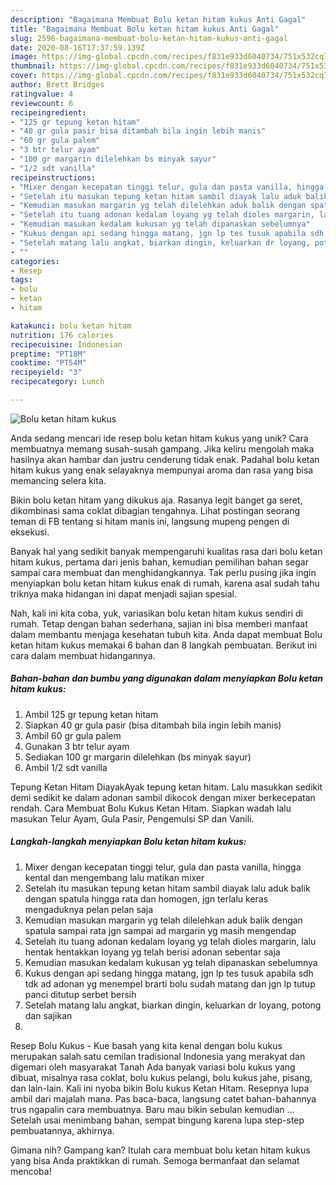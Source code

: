 ```yaml
---
description: "Bagaimana Membuat Bolu ketan hitam kukus Anti Gagal"
title: "Bagaimana Membuat Bolu ketan hitam kukus Anti Gagal"
slug: 2596-bagaimana-membuat-bolu-ketan-hitam-kukus-anti-gagal
date: 2020-08-16T17:37:59.139Z
image: https://img-global.cpcdn.com/recipes/f831e933d6040734/751x532cq70/bolu-ketan-hitam-kukus-foto-resep-utama.jpg
thumbnail: https://img-global.cpcdn.com/recipes/f831e933d6040734/751x532cq70/bolu-ketan-hitam-kukus-foto-resep-utama.jpg
cover: https://img-global.cpcdn.com/recipes/f831e933d6040734/751x532cq70/bolu-ketan-hitam-kukus-foto-resep-utama.jpg
author: Brett Bridges
ratingvalue: 4
reviewcount: 6
recipeingredient:
- "125 gr tepung ketan hitam"
- "40 gr gula pasir bisa ditambah bila ingin lebih manis"
- "60 gr gula palem"
- "3 btr telur ayam"
- "100 gr margarin dilelehkan bs minyak sayur"
- "1/2 sdt vanilla"
recipeinstructions:
- "Mixer dengan kecepatan tinggi telur, gula dan pasta vanilla, hingga kental dan mengembang lalu matikan mixer"
- "Setelah itu masukan tepung ketan hitam sambil diayak lalu aduk balik dengan spatula hingga rata dan homogen, jgn terlalu keras mengaduknya pelan pelan saja"
- "Kemudian masukan margarin yg telah dilelehkan aduk balik dengan spatula sampai rata jgn sampai ad margarin yg masih mengendap"
- "Setelah itu tuang adonan kedalam loyang yg telah dioles margarin, lalu hentak hentakkan loyang yg telah berisi adonan sebentar saja"
- "Kemudian masukan kedalam kukusan yg telah dipanaskan sebelumnya"
- "Kukus dengan api sedang hingga matang, jgn lp tes tusuk apabila sdh tdk ad adonan yg menempel brarti bolu sudah matang dan jgn lp tutup panci ditutup serbet bersih"
- "Setelah matang lalu angkat, biarkan dingin, keluarkan dr loyang, potong dan sajikan"
- ""
categories:
- Resep
tags:
- bolu
- ketan
- hitam

katakunci: bolu ketan hitam 
nutrition: 176 calories
recipecuisine: Indonesian
preptime: "PT18M"
cooktime: "PT54M"
recipeyield: "3"
recipecategory: Lunch

---
```



![Bolu ketan hitam kukus](https://img-global.cpcdn.com/recipes/f831e933d6040734/751x532cq70/bolu-ketan-hitam-kukus-foto-resep-utama.jpg)

Anda sedang mencari ide resep bolu ketan hitam kukus yang unik? Cara membuatnya memang susah-susah gampang. Jika keliru mengolah maka hasilnya akan hambar dan justru cenderung tidak enak. Padahal bolu ketan hitam kukus yang enak selayaknya mempunyai aroma dan rasa yang bisa memancing selera kita.

Bikin bolu ketan hitam yang dikukus aja. Rasanya legit banget ga seret, dikombinasi sama coklat dibagian tengahnya. Lihat postingan seorang teman di FB tentang si hitam manis ini, langsung mupeng pengen di eksekusi.

Banyak hal yang sedikit banyak mempengaruhi kualitas rasa dari bolu ketan hitam kukus, pertama dari jenis bahan, kemudian pemilihan bahan segar sampai cara membuat dan menghidangkannya. Tak perlu pusing jika ingin menyiapkan bolu ketan hitam kukus enak di rumah, karena asal sudah tahu triknya maka hidangan ini dapat menjadi sajian spesial.


Nah, kali ini kita coba, yuk, variasikan bolu ketan hitam kukus sendiri di rumah. Tetap dengan bahan sederhana, sajian ini bisa memberi manfaat dalam membantu menjaga kesehatan tubuh kita. Anda dapat membuat Bolu ketan hitam kukus memakai 6 bahan dan 8 langkah pembuatan. Berikut ini cara dalam membuat hidangannya.

<!--inarticleads1-->

##### Bahan-bahan dan bumbu yang digunakan dalam menyiapkan Bolu ketan hitam kukus:

1. Ambil 125 gr tepung ketan hitam
1. Siapkan 40 gr gula pasir (bisa ditambah bila ingin lebih manis)
1. Ambil 60 gr gula palem
1. Gunakan 3 btr telur ayam
1. Sediakan 100 gr margarin dilelehkan (bs minyak sayur)
1. Ambil 1/2 sdt vanilla


Tepung Ketan Hitam DiayakAyak tepung ketan hitam. Lalu masukkan sedikit demi sedikit ke dalam adonan sambil dikocok dengan mixer berkecepatan rendah. Cara Membuat Bolu Kukus Ketan Hitam. Siapkan wadah lalu masukan Telur Ayam, Gula Pasir, Pengemulsi SP dan Vanili. 

<!--inarticleads2-->

##### Langkah-langkah menyiapkan Bolu ketan hitam kukus:

1. Mixer dengan kecepatan tinggi telur, gula dan pasta vanilla, hingga kental dan mengembang lalu matikan mixer
1. Setelah itu masukan tepung ketan hitam sambil diayak lalu aduk balik dengan spatula hingga rata dan homogen, jgn terlalu keras mengaduknya pelan pelan saja
1. Kemudian masukan margarin yg telah dilelehkan aduk balik dengan spatula sampai rata jgn sampai ad margarin yg masih mengendap
1. Setelah itu tuang adonan kedalam loyang yg telah dioles margarin, lalu hentak hentakkan loyang yg telah berisi adonan sebentar saja
1. Kemudian masukan kedalam kukusan yg telah dipanaskan sebelumnya
1. Kukus dengan api sedang hingga matang, jgn lp tes tusuk apabila sdh tdk ad adonan yg menempel brarti bolu sudah matang dan jgn lp tutup panci ditutup serbet bersih
1. Setelah matang lalu angkat, biarkan dingin, keluarkan dr loyang, potong dan sajikan
1. 


Resep Bolu Kukus - Kue basah yang kita kenal dengan bolu kukus merupakan salah satu cemilan tradisional Indonesia yang merakyat dan digemari oleh masyarakat Tanah Ada banyak variasi bolu kukus yang dibuat, misalnya rasa coklat, bolu kukus pelangi, bolu kukus jahe, pisang, dan lain-lain. Kali ini nyoba bikin Bolu kukus Ketan Hitam. Resepnya lupa ambil dari majalah mana. Pas baca-baca, langsung catet bahan-bahannya trus ngapalin cara membuatnya. Baru mau bikin sebulan kemudian … Setelah usai menimbang bahan, sempat bingung karena lupa step-step pembuatannya, akhirnya. 

Gimana nih? Gampang kan? Itulah cara membuat bolu ketan hitam kukus yang bisa Anda praktikkan di rumah. Semoga bermanfaat dan selamat mencoba!
